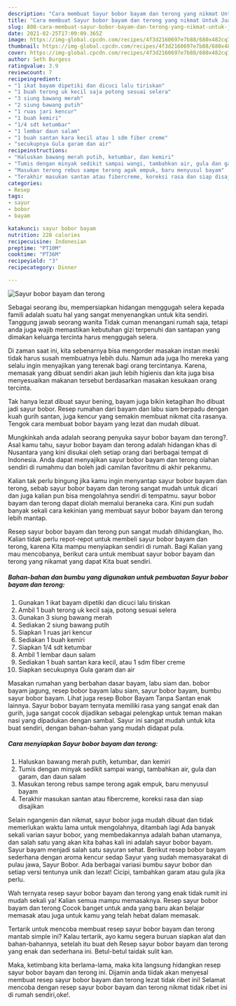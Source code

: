 ```yaml
---
description: "Cara membuat Sayur bobor bayam dan terong yang nikmat Untuk Jualan"
title: "Cara membuat Sayur bobor bayam dan terong yang nikmat Untuk Jualan"
slug: 808-cara-membuat-sayur-bobor-bayam-dan-terong-yang-nikmat-untuk-jualan
date: 2021-02-25T17:09:09.365Z
image: https://img-global.cpcdn.com/recipes/4f3d2160697e7b88/680x482cq70/sayur-bobor-bayam-dan-terong-foto-resep-utama.jpg
thumbnail: https://img-global.cpcdn.com/recipes/4f3d2160697e7b88/680x482cq70/sayur-bobor-bayam-dan-terong-foto-resep-utama.jpg
cover: https://img-global.cpcdn.com/recipes/4f3d2160697e7b88/680x482cq70/sayur-bobor-bayam-dan-terong-foto-resep-utama.jpg
author: Seth Burgess
ratingvalue: 3.9
reviewcount: 7
recipeingredient:
- "1 ikat bayam dipetiki dan dicuci lalu tiriskan"
- "1 buah terong uk kecil saja potong sesuai selera"
- "3 siung bawang merah"
- "2 siung bawang putih"
- "1 ruas jari kencur"
- "1 buah kemiri"
- "1/4 sdt ketumbar"
- "1 lembar daun salam"
- "1 buah santan kara kecil atau 1 sdm fiber creme"
- "secukupnya Gula garam dan air"
recipeinstructions:
- "Haluskan bawang merah putih, ketumbar, dan kemiri"
- "Tumis dengan minyak sedikit sampai wangi, tambahkan air, gula dan garam, dan daun salam"
- "Masukan terong rebus sampe terong agak empuk, baru menyusul bayam"
- "Terakhir masukan santan atau fibercreme, koreksi rasa dan siap disajikan"
categories:
- Resep
tags:
- sayur
- bobor
- bayam

katakunci: sayur bobor bayam 
nutrition: 228 calories
recipecuisine: Indonesian
preptime: "PT10M"
cooktime: "PT36M"
recipeyield: "3"
recipecategory: Dinner

---
```



![Sayur bobor bayam dan terong](https://img-global.cpcdn.com/recipes/4f3d2160697e7b88/680x482cq70/sayur-bobor-bayam-dan-terong-foto-resep-utama.jpg)

Sebagai seorang ibu, mempersiapkan hidangan menggugah selera kepada famili adalah suatu hal yang sangat menyenangkan untuk kita sendiri. Tanggung jawab seorang  wanita Tidak cuman menangani rumah saja, tetapi anda juga wajib memastikan kebutuhan gizi terpenuhi dan santapan yang dimakan keluarga tercinta harus menggugah selera.

Di zaman  saat ini, kita sebenarnya bisa mengorder masakan instan meski tidak harus susah membuatnya lebih dulu. Namun ada juga lho mereka yang selalu ingin menyajikan yang terenak bagi orang tercintanya. Karena, memasak yang dibuat sendiri akan jauh lebih higienis dan kita juga bisa menyesuaikan makanan tersebut berdasarkan masakan kesukaan orang tercinta. 

Tak hanya lezat dibuat sayur bening, bayam juga bikin ketagihan lho dibuat jadi sayur bobor. Resep rumahan dari bayam dan labu siam berpadu dengan kuah gurih santan, juga kencur yang semakin membuat nikmat cita rasanya. Tengok cara membuat bobor bayam yang lezat dan mudah dibuat.

Mungkinkah anda adalah seorang penyuka sayur bobor bayam dan terong?. Asal kamu tahu, sayur bobor bayam dan terong adalah hidangan khas di Nusantara yang kini disukai oleh setiap orang dari berbagai tempat di Indonesia. Anda dapat menyajikan sayur bobor bayam dan terong olahan sendiri di rumahmu dan boleh jadi camilan favoritmu di akhir pekanmu.

Kalian tak perlu bingung jika kamu ingin menyantap sayur bobor bayam dan terong, sebab sayur bobor bayam dan terong sangat mudah untuk dicari dan juga kalian pun bisa mengolahnya sendiri di tempatmu. sayur bobor bayam dan terong dapat diolah memalui beraneka cara. Kini pun sudah banyak sekali cara kekinian yang membuat sayur bobor bayam dan terong lebih mantap.

Resep sayur bobor bayam dan terong pun sangat mudah dihidangkan, lho. Kalian tidak perlu repot-repot untuk membeli sayur bobor bayam dan terong, karena Kita mampu menyiapkan sendiri di rumah. Bagi Kalian yang mau mencobanya, berikut cara untuk membuat sayur bobor bayam dan terong yang nikamat yang dapat Kita buat sendiri.

<!--inarticleads1-->

##### Bahan-bahan dan bumbu yang digunakan untuk pembuatan Sayur bobor bayam dan terong:

1. Gunakan 1 ikat bayam dipetiki dan dicuci lalu tiriskan
1. Ambil 1 buah terong uk kecil saja, potong sesuai selera
1. Gunakan 3 siung bawang merah
1. Sediakan 2 siung bawang putih
1. Siapkan 1 ruas jari kencur
1. Sediakan 1 buah kemiri
1. Siapkan 1/4 sdt ketumbar
1. Ambil 1 lembar daun salam
1. Sediakan 1 buah santan kara kecil, atau 1 sdm fiber creme
1. Siapkan secukupnya Gula garam dan air


Masakan rumahan yang berbahan dasar bayam, labu siam dan. bobor bayam jagung, resep bobor bayam labu siam, sayur bobor bayam, bumbu sayur bobor bayam. Lihat juga resep Bobor Bayam Tanpa Santan enak lainnya. Sayur bobor bayam ternyata memiliki rasa yang sangat enak dan gurih, juga sangat cocok dijadikan sebagai pelengkap untuk teman makan nasi yang dipadukan dengan sambal. Sayur ini sangat mudah untuk kita buat sendiri, dengan bahan-bahan yang mudah didapat pula. 

<!--inarticleads2-->

##### Cara menyiapkan Sayur bobor bayam dan terong:

1. Haluskan bawang merah putih, ketumbar, dan kemiri
1. Tumis dengan minyak sedikit sampai wangi, tambahkan air, gula dan garam, dan daun salam
1. Masukan terong rebus sampe terong agak empuk, baru menyusul bayam
1. Terakhir masukan santan atau fibercreme, koreksi rasa dan siap disajikan


Selain ngangenin dan nikmat, sayur bobor juga mudah dibuat dan tidak memerlukan waktu lama untuk mengolahnya, ditambah lagi Ada banyak sekali varian sayur bobor, yang membedakannya adalah bahan utamanya, dan salah satu yang akan kita bahas kali ini adalah sayur bobor bayam. Sayur bayam menjadi salah satu sayuran sehat. Berikut resep bobor bayam sederhana dengan aroma kencur sedap Sayur yang sudah memasyarakat di pulau jawa, Sayur Bobor. Ada berbagai variasi bumbu sayur bobor dan setiap versi tentunya unik dan lezat! Cicipi, tambahkan garam atau gula jika perlu. 

Wah ternyata resep sayur bobor bayam dan terong yang enak tidak rumit ini mudah sekali ya! Kalian semua mampu memasaknya. Resep sayur bobor bayam dan terong Cocok banget untuk anda yang baru akan belajar memasak atau juga untuk kamu yang telah hebat dalam memasak.

Tertarik untuk mencoba membuat resep sayur bobor bayam dan terong mantab simple ini? Kalau tertarik, ayo kamu segera buruan siapkan alat dan bahan-bahannya, setelah itu buat deh Resep sayur bobor bayam dan terong yang enak dan sederhana ini. Betul-betul taidak sulit kan. 

Maka, ketimbang kita berlama-lama, maka kita langsung hidangkan resep sayur bobor bayam dan terong ini. Dijamin anda tiidak akan menyesal membuat resep sayur bobor bayam dan terong lezat tidak ribet ini! Selamat mencoba dengan resep sayur bobor bayam dan terong nikmat tidak ribet ini di rumah sendiri,oke!.

